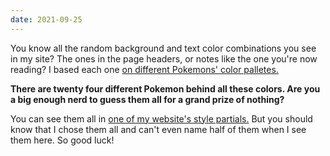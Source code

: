 ```yaml
---
date: 2021-09-25
---
```


You know all the random background and text color combinations you see in my site? The ones in the page headers, or notes like the one you're now reading? I based each one  [on different Pokemons' color palletes.](https://pokepalettes.com/)

**There are twenty four different Pokemon behind all these colors. Are you a big enough nerd to guess them all for a grand prize of nothing?**

You can see them all in [one of my website's style partials.](https://github.com/maxx1128/eleventy-personal-site/blob/master/_sass/_generic/_pokemon-schemes.scss) But you should know that I chose them all and can't even name half of them when I see them here. So good luck!
